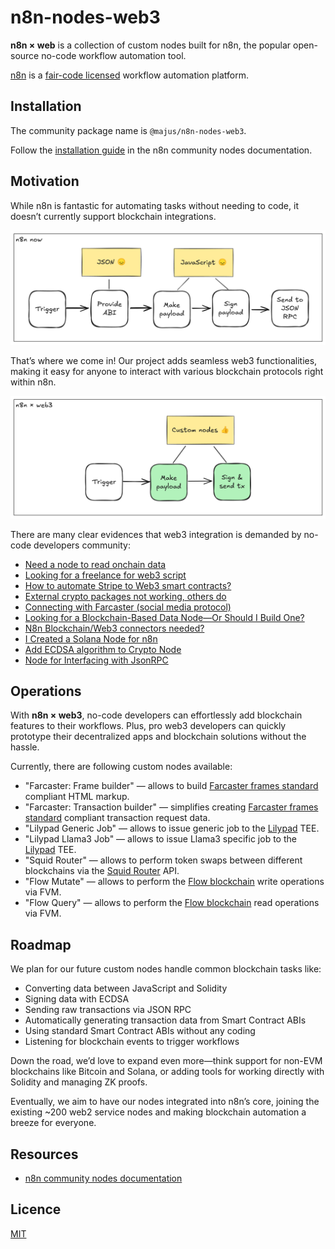 # n8n-nodes-web3

**n8n × web** is a collection of custom nodes built for n8n, the popular open-source no-code workflow automation tool.

[n8n](https://n8n.io/) is a [fair-code licensed](https://docs.n8n.io/reference/license/) workflow automation platform.

## Installation

The community package name is `@majus/n8n-nodes-web3`.

Follow the [installation guide](https://docs.n8n.io/integrations/community-nodes/installation/) in the n8n community nodes documentation.

## Motivation

While n8n is fantastic for automating tasks without needing to code, it doesn’t currently support blockchain integrations.

![n8n-web3-2025-01-21-1421](./assets/n8n-now.png)

That’s where we come in! Our project adds seamless web3 functionalities, making it easy for anyone to interact with various blockchain protocols right within n8n.

![n8n-web3-2025-01-21-1421](./assets/n8n-web3.png)

There are many clear evidences that web3 integration is demanded by no-code developers community:

- [Need a node to read onchain data](https://community.n8n.io/t/need-a-node-to-read-onchain-data-blockchain-web3/30893)
- [Looking for a freelance for web3 script](https://community.n8n.io/t/looking-for-a-freelance-for-web3-script/54251)
- [How to automate Stripe to Web3 smart contracts?](https://community.n8n.io/t/how-to-automate-stripe-to-web3-smart-contracts/19805)
- [External crypto packages not working, others do](https://community.n8n.io/t/external-crypto-packages-not-working-others-do/34850)
- [Connecting with Farcaster (social media protocol)](https://community.n8n.io/t/connecting-with-farcaster-social-media-protocol/68412)
- [Looking for a Blockchain-Based Data Node—Or Should I Build One?](https://community.n8n.io/t/looking-for-a-blockchain-based-data-node-or-should-i-build-one/79008)
- [N8n Blockchain/Web3 connectors needed?](https://community.n8n.io/t/n8n-blockchain-web3-connectors-needed/26899)
- [I Created a Solana Node for n8n](https://community.n8n.io/t/i-created-a-solana-node-for-n8n/91289)
- [Add ECDSA algorithm to Crypto Node](https://community.n8n.io/t/add-ecdsa-algorithm-to-crypto-node/12228)
- [Node for Interfacing with JsonRPC](https://community.n8n.io/t/node-for-interfacing-with-jsonrpc/5284)

## Operations

With **n8n × web3**, no-code developers can effortlessly add blockchain features to their workflows. Plus, pro web3 developers can quickly prototype their decentralized apps and blockchain solutions without the hassle.

Currently, there are following custom nodes available:

- "Farcaster: Frame builder" — allows to build [Farcaster frames standard](https://docs.farcaster.xyz/developers/frames/) compliant HTML markup.
- "Farcaster: Transaction builder" — simplifies creating [Farcaster frames standard](https://docs.farcaster.xyz/developers/frames/) compliant transaction request data.
- "Lilypad Generic Job" — allows to issue generic job to the [Lilypad](https://lilypad.tech/) TEE.
- "Lilypad Llama3 Job" — allows to issue Llama3 specific job to the [Lilypad](https://lilypad.tech/) TEE.
- "Squid Router" — allows to perform token swaps between different blockchains via the [Squid Router](https://www.squidrouter.com/) API.
- "Flow Mutate" — allows to perform the [Flow blockchain](https://flow.com) write operations via FVM.
- "Flow Query" — allows to perform the [Flow blockchain](https://flow.com) read operations via FVM.

<!-- ## Credentials

_If users need to authenticate with the app/service, provide details here. You should include prerequisites (such as signing up with the service), available authentication methods, and how to set them up._ -->

<!-- ## Compatibility

_State the minimum n8n version, as well as which versions you test against. You can also include any known version incompatibility issues._ -->

<!-- ## Usage

_This is an optional section. Use it to help users with any difficult or confusing aspects of the node._

_By the time users are looking for community nodes, they probably already know n8n basics. But if you expect new users, you can link to the [Try it out](https://docs.n8n.io/try-it-out/) documentation to help them get started._ -->

## Roadmap

We plan for our future custom nodes handle common blockchain tasks like:

- Converting data between JavaScript and Solidity
- Signing data with ECDSA
- Sending raw transactions via JSON RPC
- Automatically generating transaction data from Smart Contract ABIs
- Using standard Smart Contract ABIs without any coding
- Listening for blockchain events to trigger workflows

Down the road, we’d love to expand even more—think support for non-EVM blockchains like Bitcoin and Solana, or adding tools for working directly with Solidity and managing ZK proofs.

Eventually, we aim to have our nodes integrated into n8n’s core, joining the existing ~200 web2 service nodes and making blockchain automation a breeze for everyone.

## Resources

- [n8n community nodes documentation](https://docs.n8n.io/integrations/community-nodes/)
<!-- * _Link to app/service documentation._ -->

<!-- ## Version history

_This is another optional section. If your node has multiple versions, include a short description of available versions and what changed, as well as any compatibility impact._ -->

## Licence

[MIT](./LICENSE.md)
